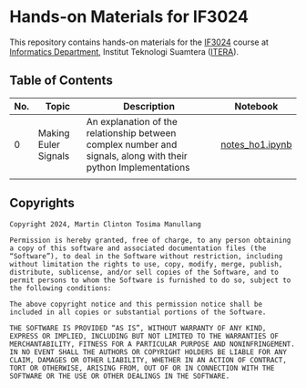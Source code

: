 # Hands-on Materials for IF3024

This repository contains hands-on materials for the [IF3024](https://mctm.web.id/course/if3024) course at [Informatics Department](https://if.itera.ac.id), Institut Teknologi Suamtera ([ITERA](https://itera.ac.id)).

## Table of Contents

| No. | Topic                | Description                                                                                                    | Notebook                                                                                           |
| --- | -------------------- | -------------------------------------------------------------------------------------------------------------- | -------------------------------------------------------------------------------------------------- |
| 0   | Making Euler Signals | An explanation of the relationship between complex number and signals, along with their python Implementations | [notes_ho1.ipynb](https://github.com/informatika-itera/if3024-handson/tree/main/notebooks/modul_1) |
|     |                      |                                                                                                                |                                                                                                    |

## Copyrights

```
Copyright 2024, Martin Clinton Tosima Manullang

Permission is hereby granted, free of charge, to any person obtaining a copy of this software and associated documentation files (the “Software”), to deal in the Software without restriction, including without limitation the rights to use, copy, modify, merge, publish, distribute, sublicense, and/or sell copies of the Software, and to permit persons to whom the Software is furnished to do so, subject to the following conditions:

The above copyright notice and this permission notice shall be included in all copies or substantial portions of the Software.

THE SOFTWARE IS PROVIDED “AS IS”, WITHOUT WARRANTY OF ANY KIND, EXPRESS OR IMPLIED, INCLUDING BUT NOT LIMITED TO THE WARRANTIES OF MERCHANTABILITY, FITNESS FOR A PARTICULAR PURPOSE AND NONINFRINGEMENT. IN NO EVENT SHALL THE AUTHORS OR COPYRIGHT HOLDERS BE LIABLE FOR ANY CLAIM, DAMAGES OR OTHER LIABILITY, WHETHER IN AN ACTION OF CONTRACT, TORT OR OTHERWISE, ARISING FROM, OUT OF OR IN CONNECTION WITH THE SOFTWARE OR THE USE OR OTHER DEALINGS IN THE SOFTWARE.
```
